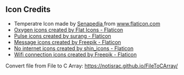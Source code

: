 ## Icon Credits

- <div> Temperatre Icon made by <a href="https://www.flaticon.com/authors/senapedia" title="Senapedia"> Senapedia </a> from <a href="https://www.flaticon.com/" title="Flaticon">www.flaticon.com</a></div>
- <a href="https://www.flaticon.com/free-icons/oxygen" title="oxygen icons">Oxygen icons created by Flat Icons - Flaticon</a>
- <a href="https://www.flaticon.com/free-icons/pulse" title="pulse icons">Pulse icons created by surang - Flaticon</a>
- <a href="https://www.flaticon.com/free-icons/message" title="message icons">Message icons created by Freepik - Flaticon</a>
- <a href="https://www.flaticon.com/free-icons/no-internet" title="no internet icons">No internet icons created by shin_icons - Flaticon</a>
- <a href="https://www.flaticon.com/free-icons/wifi-connection" title="wifi connection icons">Wifi connection icons created by Freepik - Flaticon</a>

Convert file from File to C Array: https://notisrac.github.io/FileToCArray/
